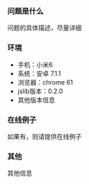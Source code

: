 ### 问题是什么

问题的具体描述，尽量详细

### 环境

- 手机：小米6
- 系统：安卓 7.1.1
- 浏览器：chrome 61
- jslib版本：0.2.0
- 其他版本信息

### 在线例子

如果有，则请提供在线例子

### 其他

其他信息